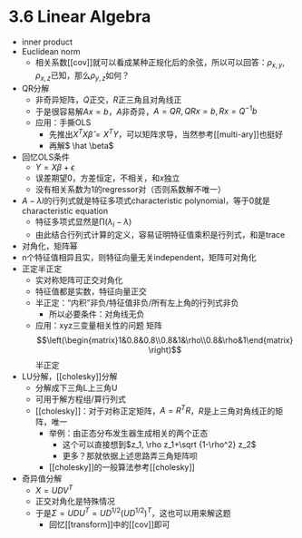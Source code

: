 # 3.6 Linear Algebra
- inner product
- Euclidean norm
  - 相关系数[[cov]]就可以看成某种正规化后的余弦，所以可以回答：$\rho_{x,y}, \rho_{x,z}$已知，那么$\rho_{y,z}$如何？
- QR分解
  - 非奇异矩阵，$Q$正交，$R$正三角且对角线正
  - 于是很容易解$Ax=b$，$A$非奇异，$A=QR, QRx=b,Rx=Q^{-1}b$
  - 应用：手撕OLS
    - 先推出$X^TX \hat \beta = X^TY$，可以矩阵求导，当然参考[[multi-ary]]也挺好
    - 再解$ \hat \beta$
- 回忆OLS条件
  - $Y=X\beta +\epsilon$
  - 误差期望0，方差恒定，不相关，和$x$独立
  - 没有相关系数为1的regressor对（否则系数解不唯一）
- $A-\lambda I$的行列式就是特征多项式characteristic polynomial，等于0就是characteristic equation
  - 特征多项式显然是$\prod (\lambda_i - \lambda)$
  - 由此结合行列式计算的定义，容易证明特征值乘积是行列式，和是trace
- 对角化，矩阵幂
- n个特征值相异且实，则特征向量无关independent，矩阵可对角化
- 正定半正定
  - 实对称矩阵可正交对角化
  - 特征值都是实数，特征向量正交
  - 半正定：“内积”非负/特征值非负/所有左上角的行列式非负
    - 所以必要条件：对角线无负
  - 应用：xyz三变量相关性的问题
矩阵
$$\left(\begin{matrix}1&0.8&0.8\\0.8&1&\rho\\0.8&\rho&1\end{matrix}\right)$$
半正定
- LU分解，[[cholesky]]分解
  - 分解成下三角L上三角U
  - 可用于解方程组/算行列式
  - [[cholesky]]：对于对称正定矩阵，$A=R^TR$，$R$是上三角对角线正的矩阵，唯一
    - 举例：由正态分布发生器生成相关的两个正态
      - 这个可以直接想到$z_1, \rho z_1+\sqrt {1-\rho^2} z_2$
      - 更多？那就依据上述思路弄三角矩阵呗
    - [[cholesky]]的一般算法参考[[cholesky]]
- 奇异值分解
  - $X=UDV^T$
  - 正交对角化是特殊情况
  - 于是$\Sigma  = UDU^T = UD^{1/2}(UD^{1/2})^T$，这也可以用来解这题
    - 回忆[[transform]]中的[[cov]]即可